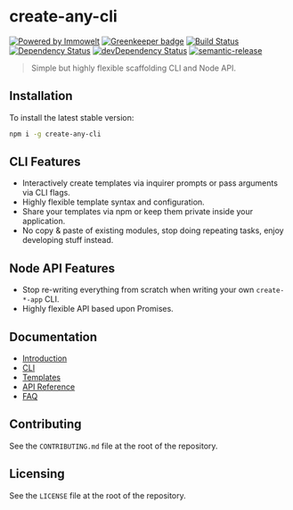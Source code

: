 # create-any-cli

[![Powered by Immowelt](https://img.shields.io/badge/powered%20by-immowelt-yellow.svg?colorB=ffb200)](https://stackshare.io/immowelt-group/)
[![Greenkeeper badge](https://badges.greenkeeper.io/ImmoweltGroup/create-any-cli.svg)](https://greenkeeper.io/)
[![Build Status](https://travis-ci.org/ImmoweltGroup/create-any-cli.svg?branch=master)](https://travis-ci.org/ImmoweltGroup/create-any-cli)
[![Dependency Status](https://david-dm.org/ImmoweltGroup/create-any-cli.svg)](https://david-dm.org/ImmoweltGroup/create-any-cli)
[![devDependency Status](https://david-dm.org/ImmoweltGroup/create-any-cli/dev-status.svg)](https://david-dm.org/ImmoweltGroup/create-any-cli#info=devDependencies&view=table)
[![semantic-release](https://img.shields.io/badge/%20%20%F0%9F%93%A6%F0%9F%9A%80-semantic--release-e10079.svg)](https://github.com/semantic-release/semantic-release)

> Simple but highly flexible scaffolding CLI and Node API.

## Installation
To install the latest stable version:

```sh
npm i -g create-any-cli
```

## CLI Features
* Interactively create templates via inquirer prompts or pass arguments via CLI flags.
* Highly flexible template syntax and configuration.
* Share your templates via npm or keep them private inside your application.
* No copy & paste of existing modules, stop doing repeating tasks, enjoy developing stuff instead.

## Node API Features
* Stop re-writing everything from scratch when writing your own `create-*-app` CLI.
* Highly flexible API based upon Promises.

## Documentation
* [Introduction](/docs/introduction/README.md)
* [CLI](/docs/cli/README.md)
* [Templates](/docs/templates/README.md)
* [API Reference](/docs/api/README.md)
* [FAQ](/docs/FAQ.md)

## Contributing
See the `CONTRIBUTING.md` file at the root of the repository.

## Licensing
See the `LICENSE` file at the root of the repository.
